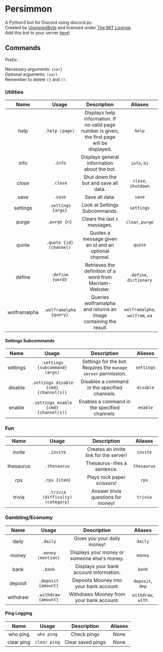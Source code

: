 # Persimmon
A Python3 bot for Discord using discord.py.  
Created by [UnsignedByte](https://github.com/UnsignedByte) and licensed under [The MIT License](https://en.wikipedia.org/wiki/MIT_License).  
Add this bot to your server [here](https://discordapp.com/oauth2/authorize?client_id=631186998702506015&scope=bot&permissions=2146958847)!

## Commands
Prefix: `.`

Necessary arguments: `{var}`  
Optional arguments: `(var)`  
Remember to delete `{}` and `()`.


### Utilities

| **Name** | **Usage** | **Description** | **Aliases** |
|:-:|:-:|:-:|:-:|
|help|`.help (page)`|Displays help information. If no valid page number is given, the first page will be displayed.|`help`|
|info|`.info`|Displays general information about the bot.|`info`, `hi`|
|close|`.close`|Shut down the bot and save all data.|`close`, `shutdown`|
|save|`.save`|Save all data.|`save`|
|settings|`.settings {args}`|Look at Settings Subcommands.|`settings`|
|purge|`.purge {n}`|Clears the last `n` messages.|`clear`, `purge`|
|quote|`.quote {id} (channel)`|Quotes a message given an id and an optional channel.|`quote`|
|define|`.define {word}`|Retrieves the definition of a word from Merriam-Webster.|`define`, `dictionary`|
|wolframalpha|`.wolframalpha {query}`|Queries wolframalpha and returns an image containing the result|`wolframalpha`, `wolfram`, `wa`|

#### Settings Subcommands

| **Name** | **Usage** | **Description** | **Aliases** |
|:-:|:-:|:-:|:-:|
|settings|`.settings {subcommand} (args)`|Settings for the bot. Requires the `manage server` permission. | `settings`|
|disable|`.settings disable {cmd} {channel(s)}`|Disables a command in the specified channels.|`disable`|
|enable|`.settings enable {cmd} {channel(s)}`|Enables a command in the specified channels.|`enable`|

### Fun
| **Name** | **Usage** | **Description** | **Aliases** |
|:-:|:-:|:-:|:-:|
|invite|`.invite`|Creates an invite link for the server!|`invite`|
|thesaurus|`.thesaurus`|Thesaurus-ifies a sentence.|`thesaurus`|
|rps|`.rps {item}`|Plays rock paper scissors!|`rps`|
|trivia|`.trivia (difficulty) (category)`|Answer trivia questions for money!|`trivia`|

### Gambling/Economy
| **Name** | **Usage** | **Description** | **Aliases** |
|:-:|:-:|:-:|:-:|
|daily|`.daily`|Gives you your daily money!|`daily`|
|money|`.money (mention)`|Displays your money or someone else's money.|`money`|
|bank|`.bank`|Displays your bank account information.|`bank`|
|deposit|`.deposit {amount}`|Deposits Mooney into your bank account.|`deposit`, `dep`|
|withdraw|`.withdraw {amount}`|Withdraws Mooney from your bank account.|`withdraw`, `with`|

#### Ping Logging
| **Name** | **Usage** | **Description** | **Aliases** |
|:-:|:-:|:-:|:-:|
|who ping|`who ping`|Check pings|None|
|clear ping|`clear ping`|Clear saved pings|None|
